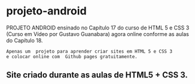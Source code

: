 # projeto-android
PROJETO ANDROID ensinado no Capítulo 17 do curso de HTML 5 e CSS 3 (Curso em Vídeo por Gustavo Guanabara) agora online conforme as aulas do Capítulo 18. 
~~~
Apenas um  projeto para aprender criar sites em HTML 5 e CSS 3 
e colocar online com  Github pages gratuitamente.
~~~

## Site criado durante as aulas de HTML5 + CSS 3.
